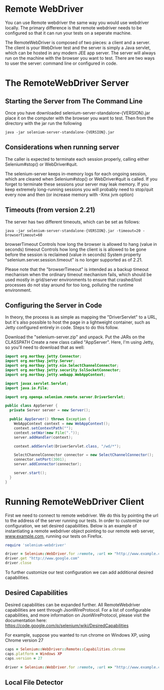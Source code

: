 Remote WebDriver
================

You can use Remote webdriver the same way you would use webdriver locally. The primary difference is that
remote webdriver needs to be configured so that it can run your tests on a seperate machine.

The RemoteWebDriver is composed of two pieces: a client and a server. The client is your WebDriver test and the server is simply a Java servlet, which can be hosted in any modern JEE app server. The server will always run on the machine with the browser you want to test. There are two ways to user the server: command line or configured in code.

The RemoteWebDriver Server
===========================

Starting the Server from The Command Line
------------------------------------------
Once you have downloaded selenium-server-standalone-{VERSION}.jar place it on the computer with the browser you want to test. Then from the directory with the jar run the following
```
java -jar selenium-server-standalone-{VERSION}.jar
```
Considerations when running server
-----------------------------------
The caller is expected to terminate each session properly, calling either Selenium#stop() or WebDriver#quit.

The selenium-server keeps in-memory logs for each ongoing session, which are cleared when Selenium#stop() or WebDriver#quit is called. If you forget to terminate these sessions your server may leak memory. If you keep extremely long-running sessions you will probably need to stop/quit every now and then (or increase memory with -Xmx jvm option)

Timeouts (from version 2.21)
----------------------------
The server has two different timeouts, which can be set as follows:
```
java -jar selenium-server-standalone-{VERSION}.jar -timeout=20 -browserTimeout=60
```
browserTimeout    Controls how long the browser is allowed to hang (value in seconds)
timeout	 Controls how long the client is is allowed to be gone before the session is reclaimed (value in seconds)
System property "selenium.server.session.timeout" is no longer supported as of 2.21.

Please note that the "browserTimeout" is intended as a backup timeout mechanism when the ordinary timeout mechanism fails, which should be used mostly in grid/server environments to ensure that crashed/lost processes do not stay around for too long, polluting the runtime environment.

Configuring the Server in Code
------------------------------
In theory, the process is as simple as mapping the "DriverServlet" to a URL, but it's also possible to host the page in a lightweight container, such as Jetty configured entirely in code. Steps to do this follow.

Download the "selenium-server.zip" and unpack. Put the JARs on the CLASSPATH
Create a new class called "AppServer". Here, I'm using Jetty, so you'll need to download that as well:
```java
import org.mortbay.jetty.Connector;
import org.mortbay.jetty.Server;
import org.mortbay.jetty.nio.SelectChannelConnector;
import org.mortbay.jetty.security.SslSocketConnector;
import org.mortbay.jetty.webapp.WebAppContext;

import javax.servlet.Servlet;
import java.io.File;

import org.openqa.selenium.remote.server.DriverServlet;

public class AppServer {
  private Server server = new Server();

  public AppServer() throws Exception {
    WebAppContext context = new WebAppContext();
    context.setContextPath("");
    context.setWar(new File("."));
    server.addHandler(context);

    context.addServlet(DriverServlet.class, "/wd/*");

    SelectChannelConnector connector = new SelectChannelConnector();
    connector.setPort(3001);
    server.addConnector(connector);

    server.start();
  }
}
```

Running RemoteWebDriver Client
===============================

First we need to connect to remote webdriver. We do this by pointing the url to the address of the 
server running our tests. In order to customize our configuration, we set desired capabilities.
Below is an example of instantiating a remote webdriver object pointing to our remote web server, 
www.example.com, running our tests on Firefox.


```ruby
require 'selenium-webdriver'

driver = Selenium::WebDriver.for :remote, :url => "http://www.example.com", :desired_capabilities => :firefox
driver.get "http://www.google.com"
driver.close
```

To further customize our test configuration we can add additional desired capabilities.


Desired Capabilities
--------------------

Desired capabilities can be expanded further. All RemoteWebdriver capabilities are sent through 
JsonWireProtocol. For a list of configurable capabilities, and more information on JsonWireProtocol,
please visit the documentation here: https://code.google.com/p/selenium/wiki/DesiredCapabilities

For example, suppose you wanted to run chrome on Windows XP, using Chrome version 27
   
```ruby
caps = Selenium::WebDriver::Remote::Capabilities.chrome
caps.platform = Windows XP
caps.version = 27

driver = Selenium::WebDriver.for :remote, :url => "http://www.example.com", :desired_capabilities => caps
```

Local File Detector
-------------------
<!-- #codeExamples -->
